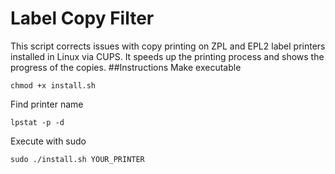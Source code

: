 # Label Copy Filter
This script corrects issues with copy printing on ZPL and EPL2 label printers installed in Linux via CUPS. It speeds up the printing process and shows the progress of the copies.
##Instructions
Make executable
```
chmod +x install.sh
```
Find printer name
```
lpstat -p -d
```
Execute with sudo
```
sudo ./install.sh YOUR_PRINTER
```
